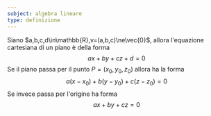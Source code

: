 ```yaml
---
subject: algebra lineare
type: definizione
---
```

Siano $a,b,c,d\in\mathbb{R},v=(a,b,c)\ne\vec{0}$, allora l'equazione cartesiana di un piano è della forma
$$
ax+by+cz+d=0
$$
Se il piano passa per il punto $P=(x_0,y_0,z_0)$ allora ha la forma
$$
a(x-x_0)+b(y-y_0)+c(z-z_0)=0
$$
Se invece passa per l'origine ha forma
$$
ax+by+cz=0
$$